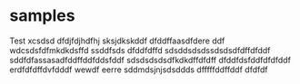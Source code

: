 # samples
Test
xcsdsd
dfdjfdjhdfhj
sksjdkskddf
dfddffaasdfdere
ddf
wdcsdsfdfmkdkdsffd
ssddfsds
dfddfdffd
sdsddsdsdssdsdsdfdffdfddf
sddfdfassasadfddffddfddsfddf
sdsdsdsdsdfkdkdffdfdff
dfddfdsfddfdfdfddf
erdfdfdffdvfdddf
wewdf
eerre
sddmdsjnjsdsddds
dfffffddffddf
dfdfdf
